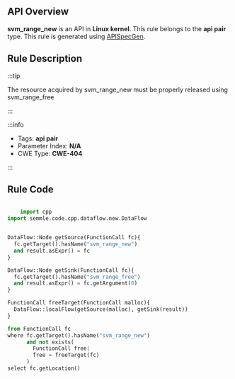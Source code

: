 ---
---


## API Overview
**svm_range_new** is an API in **Linux kernel**. This rule belongs to the **api pair** type. This rule is generated using [APISpecGen](../../tools/APISpecGen).
## Rule Description

:::tip

The resource acquired by svm_range_new must be properly released using svm_range_free

:::

:::info

- Tags: **api pair**
- Parameter Index: **N/A**
- CWE Type: **CWE-404**

:::

## Rule Code
```python

    import cpp
import semmle.code.cpp.dataflow.new.DataFlow


DataFlow::Node getSource(FunctionCall fc){
  fc.getTarget().hasName("svm_range_new")
  and result.asExpr() = fc
}

DataFlow::Node getSink(FunctionCall fc){
  fc.getTarget().hasName("svm_range_free")
  and result.asExpr() = fc.getArgument(0)
}

FunctionCall freeTarget(FunctionCall malloc){
  DataFlow::localFlow(getSource(malloc), getSink(result))
}

from FunctionCall fc
where fc.getTarget().hasName("svm_range_new")
      and not exists(
        FunctionCall free| 
        free = freeTarget(fc)
      )
select fc.getLocation()

    
```